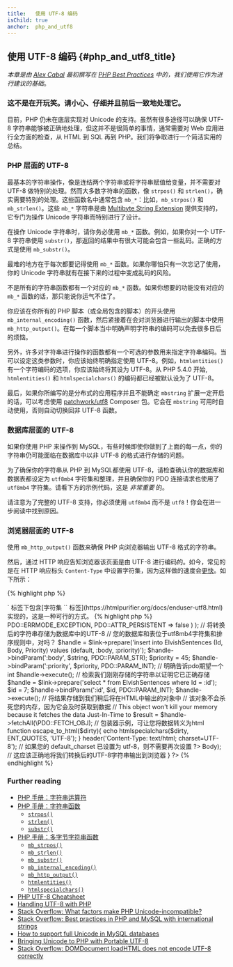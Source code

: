 ```yaml
---
title:   使用 UTF-8 编码
isChild: true
anchor:  php_and_utf8
---
```


## 使用 UTF-8 编码 {#php_and_utf8_title}

_本章是由 [Alex Cabal](https://alexcabal.com/) 最初撰写在 [PHP Best Practices](https://phpbestpractices.org/#utf-8) 中的，我们使用它作为进行建议的基础_。

### 这不是在开玩笑。请小心、仔细并且前后一致地处理它。

目前，PHP 仍未在底层实现对 Unicode 的支持。虽然有很多途径可以确保 UTF-8 字符串能够被正确地处理，但这并不是很简单的事情，通常需要对 Web 应用进行全方面的检查，从 HTML 到 SQL 再到 PHP。我们将争取进行一个简洁实用的总结。

### PHP 层面的 UTF-8

最基本的字符串操作，像是连结两个字符串或将字符串赋值给变量，并不需要对 UTF-8 做特别的处理。然而大多数字符串的函数，像 `strpos()` 和 `strlen()`，确实需要特别的处理。这些函数名中通常包含 `mb_*`：比如，`mb_strpos()` 和 `mb_strlen()`。这些 `mb_*` 字符串是由 [Multibyte String Extension] 提供支持的，它专门为操作 Unicode 字符串而特别进行了设计。

在操作 Unicode 字符串时，请你务必使用 `mb_*` 函数。例如，如果你对一个 UTF-8 字符串使用 `substr()`，那返回的结果中有很大可能会包含一些乱码。正确的方式是使用 `mb_substr()`。

最难的地方在于每次都要记得使用 `mb_*` 函数。如果你哪怕只有一次忘记了使用，你的 Unicode 字符串就有在接下来的过程中变成乱码的风险。

不是所有的字符串函数都有一个对应的 `mb_*` 函数。如果你想要的功能没有对应的 `mb_*` 函数的话，那只能说你运气不佳了。

你应该在你所有的 PHP 脚本（或全局包含的脚本）的开头使用 `mb_internal_encoding()` 函数，然后紧接着在会对浏览器进行输出的脚本中使用 `mb_http_output()`。在每一个脚本当中明确声明字符串的编码可以免去很多日后的烦恼。

另外，许多对字符串进行操作的函数都有一个可选的参数用来指定字符串编码。当可以设定这类参数时，你应该始终明确指定使用 UTF-8。例如，`htmlentities()` 有一个字符编码的选项，你应该始终将其设为 UTF-8。从 PHP 5.4.0 开始, `htmlentities()` 和 `htmlspecialchars()` 的编码都已经被默认设为了 UTF-8。

最后，如果你所编写的是分布式的应用程序并且不能确定 `mbstring` 扩展一定开启的话，可以考虑使用 [patchwork/utf8] Composer 包。它会在 `mbstring` 可用时自动使用，否则自动切换回非 UTF-8 函数。

[Multibyte String Extension]: https://secure.php.net/book.mbstring
[patchwork/utf8]: https://packagist.org/packages/patchwork/utf8

### 数据库层面的 UTF-8

如果你使用 PHP 来操作到 MySQL，有些时候即使你做到了上面的每一点，你的字符串仍可能面临在数据库中以非 UTF-8 的格式进行存储的问题。

为了确保你的字符串从 PHP 到 MySQL都使用 UTF-8，请检查确认你的数据库和数据表都设定为 `utf8mb4` 字符集和整理，并且确保你的 PDO 连接请求也使用了 `utf8mb4` 字符集。请看下方的示例代码，这是 _非常重要_ 的。

请注意为了完整的 UTF-8 支持，你必须使用 `utf8mb4` 而不是  `utf8`！你会在进一步阅读中找到原因。

### 浏览器层面的 UTF-8

使用 `mb_http_output()` 函数来确保 PHP 向浏览器输出 UTF-8 格式的字符串。

然后，通过 HTTP 响应告知浏览器该页面是由 UTF-8 进行编码的。如今，常见的是在 HTTP 响应标头 `Content-Type` 中设置字符集，因为这样做的速度会[更快](https://developers.google.com/speed/docs/best-practices/rendering#SpecifyCharsetEarly)。如下所示：

{% highlight php %}
<?php
header('Content-Type: text/html; charset=UTF-8')
{% endhighlight %}

以前这一步是通过在页面 `<head>` 标签下包含[字符集 `<meta>` 标签](https://htmlpurifier.org/docs/enduser-utf8.html)实现的，这是一种可行的方式。

{% highlight php %}
<?php
// 告诉PHP在脚本结束之前我们一直在使用UTF-8字符串
mb_internal_encoding('UTF-8');
$utf_set = ini_set('default_charset', 'utf-8');
if (!$utf_set) {
    throw new Exception('could not set default_charset to utf-8, please ensure it\'s set on your system!');
}


// 告诉PHP我们将向浏览器输出UTF-8
mb_http_output('UTF-8');

// 我们的UTF-8测试字符串
$string = 'Êl síla erin lû e-govaned vîn.';

// 使用多字节函数以某种方式转换字符串
// 请注意，为了演示的目的，我们如何将字符串截断为非Ascii字符
$string = mb_substr($string, 0, 15);

// 连接到数据库以存储转换后的字符串
// 有关更多信息，请参见本文档中的PDO示例
// 注意数据源名称（DSN）中的 `charset=utf8mb4`
$link = new PDO(
    'mysql:host=your-hostname;dbname=your-db;charset=utf8mb4',
    'your-username',
    'your-password',
    array(
        PDO::ATTR_ERRMODE => PDO::ERRMODE_EXCEPTION,
        PDO::ATTR_PERSISTENT => false
    )
);

// 将转换后的字符串存储为数据库中的UTF-8
// 您的数据库和表位于utf8mb4字符集和排序规则中，对吗？
$handle = $link->prepare('insert into ElvishSentences (Id, Body, Priority) values (default, :body, :priority)');
$handle->bindParam(':body', $string, PDO::PARAM_STR);
$priority = 45;
$handle->bindParam(':priority', $priority, PDO::PARAM_INT); // 明确告诉pdo期望一个int
$handle->execute();

// 检索我们刚刚存储的字符串以证明它已正确存储
$handle = $link->prepare('select * from ElvishSentences where Id = :id');
$id = 7;
$handle->bindParam(':id', $id, PDO::PARAM_INT);
$handle->execute();

// 将结果存储到我们稍后将在HTML中输出的对象中
// 该对象不会杀死您的内存，因为它会及时获取到数据
// This object won't kill your memory because it fetches the data Just-In-Time to
$result = $handle->fetchAll(\PDO::FETCH_OBJ);

// 包装器示例，可让您将数据转义为html
function escape_to_html($dirty){
    echo htmlspecialchars($dirty, ENT_QUOTES, 'UTF-8');
}

header('Content-Type: text/html; charset=UTF-8'); // 如果您的 default_charset 已设置为 utf-8，则不需要再次设置
?><!doctype html>
<html>
    <head>
        <meta charset="UTF-8">
        <title>UTF-8 test page</title>
    </head>
    <body>
        <?php
        foreach($result as $row){
            escape_to_html($row->Body);  // 这应该正确地将我们转换后的UTF-8字符串输出到浏览器
        }
        ?>
    </body>
</html>
{% endhighlight %}

### Further reading

* [PHP 手册：字符串运算符](https://php.net/language.operators.string)
* [PHP 手册：字符串函数](https://php.net/ref.strings)
    * [`strpos()`](https://php.net/function.strpos)
    * [`strlen()`](https://php.net/function.strlen)
    * [`substr()`](https://php.net/function.substr)
* [PHP 手册：多字节字符串函数](https://php.net/ref.mbstring)
    * [`mb_strpos()`](https://php.net/function.mb-strpos)
    * [`mb_strlen()`](https://php.net/function.mb-strlen)
    * [`mb_substr()`](https://php.net/function.mb-substr)
    * [`mb_internal_encoding()`](https://php.net/function.mb-internal-encoding)
    * [`mb_http_output()`](https://php.net/function.mb-http-output)
    * [`htmlentities()`](https://php.net/function.htmlentities)
    * [`htmlspecialchars()`](https://php.net/function.htmlspecialchars)
* [PHP UTF-8 Cheatsheet](https://blog.loftdigital.com/blog/php-utf-8-cheatsheet)
* [Handling UTF-8 with PHP](https://www.phpwact.org/php/i18n/utf-8)
* [Stack Overflow: What factors make PHP Unicode-incompatible?](https://stackoverflow.com/questions/571694/what-factors-make-php-unicode-incompatible)
* [Stack Overflow: Best practices in PHP and MySQL with international strings](https://stackoverflow.com/questions/140728/best-practices-in-php-and-mysql-with-international-strings)
* [How to support full Unicode in MySQL databases](https://mathiasbynens.be/notes/mysql-utf8mb4)
* [Bringing Unicode to PHP with Portable UTF-8](https://www.sitepoint.com/bringing-unicode-to-php-with-portable-utf8/)
* [Stack Overflow: DOMDocument loadHTML does not encode UTF-8 correctly](https://stackoverflow.com/questions/8218230/php-domdocument-loadhtml-not-encoding-utf-8-correctly)
